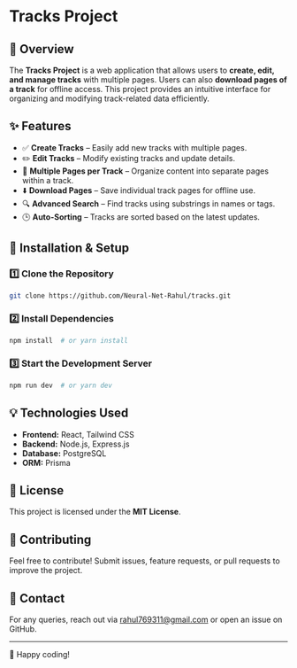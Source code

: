 # Tracks Project

## 📌 Overview

The **Tracks Project** is a web application that allows users to **create, edit, and manage tracks** with multiple pages. Users can also **download pages of a track** for offline access. This project provides an intuitive interface for organizing and modifying track-related data efficiently.

## ✨ Features

- ✅ **Create Tracks** – Easily add new tracks with multiple pages.
- ✏️ **Edit Tracks** – Modify existing tracks and update details.
- 📄 **Multiple Pages per Track** – Organize content into separate pages within a track.
- ⬇️ **Download Pages** – Save individual track pages for offline use.
- 🔍 **Advanced Search** – Find tracks using substrings in names or tags.
- 🕒 **Auto-Sorting** – Tracks are sorted based on the latest updates.

## 🚀 Installation & Setup

### 1️⃣ **Clone the Repository**

```sh
git clone https://github.com/Neural-Net-Rahul/tracks.git
```

### 2️⃣ **Install Dependencies**

```sh
npm install  # or yarn install
```

### 3️⃣ **Start the Development Server**

```sh
npm run dev  # or yarn dev
```

## 💡 Technologies Used

- **Frontend:** React, Tailwind CSS
- **Backend:** Node.js, Express.js
- **Database:** PostgreSQL
- **ORM:** Prisma


## 📜 License

This project is licensed under the **MIT License**.

## 🤝 Contributing

Feel free to contribute! Submit issues, feature requests, or pull requests to improve the project.

## 📧 Contact

For any queries, reach out via [rahul769311@gmail.com](mailto\:rahul769311@gmail.com) or open an issue on GitHub.

---

💙 Happy coding!

